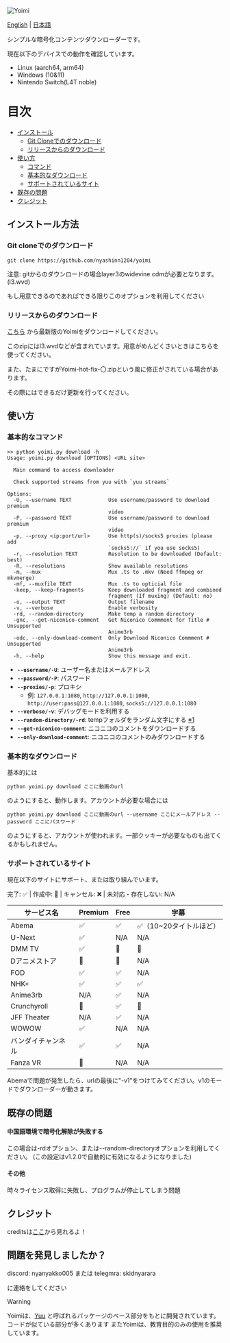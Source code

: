 ![Yoimi](https://socialify.git.ci/NyaShinn1204/Yoimi/image?description=1&descriptionEditable=%E8%A4%87%E6%95%B0%E3%81%AE%E3%82%B5%E3%82%A4%E3%83%88%E3%81%AE%E5%8B%95%E7%94%BB%E3%83%80%E3%82%A6%E3%83%B3%E3%83%AD%E3%83%BC%E3%83%80%E3%83%BC%0AA%20Simple%20Encrypt%20Content%20Downloader&font=Raleway&language=1&logo=https%3A%2F%2Ffiles.catbox.moe%2Fue535j.png&name=1&pattern=Solid&theme=Light)

[English](./README.md) | [日本語](./README.ja.md)

シンプルな暗号化コンテンツダウンローダーです。

現在以下のデバイスでの動作を確認しています。

- Linux (aarch64, arm64)
- Windows (10&11)
- Nintendo Switch(L4T noble)

# 目次

- [インストール](#インストール方法)
    - [Git Cloneでのダウンロード](#git-cloneでのダウンロード)
    - [リリースからのダウンロード](#リリースからのダウンロード)
- [使い方](#使い方)
    - [コマンド](#基本的なコマンド)
    - [基本的なダウンロード](#基本的なダウンロード)
    - [サポートされているサイト](#サポートされているサイト)
- [既存の問題](#既存の問題)
- [クレジット](#クレジット)


## インストール方法

### Git cloneでのダウンロード

    git clone https://github.com/nyashinn1204/yoimi

注意: gitからのダウンロードの場合layer3のwidevine cdmが必要となります。(l3.wvd)

もし用意できるのであればできる限りこのオプションを利用してください


### リリースからのダウンロード

[こちら](https://github.com/NyaShinn1204/Yoimi/releases/latest) から最新版のYoimiをダウンロードしてください。

このzipにはl3.wvdなどが含まれています。用意がめんどくさいときはこちらを使ってください。

また、たまにですがYoimi-hot-fix-〇.zipという風に修正がされている場合があります。

その際にはできるだけ更新を行ってください。

## 使い方

### 基本的なコマンド

```
>> python yoimi.py download -h
Usage: yoimi.py download [OPTIONS] <URL site>

  Main command to access downloader

  Check supported streams from yuu with `yuu streams`

Options:
  -U, --username TEXT            Use username/password to download premium
                                 video
  -P, --password TEXT            Use username/password to download premium
                                 video
  -p, --proxy <ip:port/url>      Use http(s)/socks5 proxies (please add
                                 `socks5://` if you use socks5)
  -r, --resolution TEXT          Resolution to be downloaded (Default: best)
  -R, --resolutions              Show available resolutions
  -m, --mux                      Mux .ts to .mkv (Need ffmpeg or mkvmerge)
  -mf, --muxfile TEXT            Mux .ts to opticial file
  -keep, --keep-fragments        Keep downloaded fragment and combined
                                 fragment (If muxing) (Default: no)
  -o, --output TEXT              Output filename
  -v, --verbose                  Enable verbosity
  -rd, --random-directory        Make temp a random directory
  -gnc, --get-niconico-comment   Get Niconico Commment for Title # Unsupported
                                 Anime3rb
  -odc, --only-download-comment  Only Download Niconico Commment # Unsupported
                                 Anime3rb
  -h, --help                     Show this message and exit.
```

- **`--username/-U`**: ユーザー名またはメールアドレス
- **`--password/-P`**: パスワード
- **`--proxies/-p`**: プロキシ
    - 例: `127.0.0.1:1080`, `http://127.0.0.1:1080`, `http://user:pass@127.0.0.1:1080`, `socks5://127.0.0.1:1080`
- **`--verbose/-v`**: デバッグモードを利用する
- **`--random-directory/-rd`**: tempフォルダをランダム文字にする [※1](#中国語環境で暗号化解除が失敗する)
- **`--get-niconico-comment`**: ニコニコのコメントをダウンロードする
- **`--only-download-comment`**: ニコニコのコメントのみダウンロードする

### 基本的なダウンロード

基本的には

    python yoimi.py download ここに動画のurl

のようにすると、動作します。アカウントが必要な場合には

    python yoimi.py download ここに動画のurl --username ここにメールアドレス --password ここにパスワード

のようにすると、アカウントが使われます。一部クッキーが必要なものも出てくるかもしれません。

### サポートされているサイト

現在以下のサイトにサポート、または取り組んでいます。

完了: ✅   |   作成中: 🔄️   |   キャンセル: ❌   |   未対応・存在しない: N/A

| サービス名           | Premium | Free | 字幕                      |
|----------------------|---------|------|-------------------------- |
| Abema                | ✅      | ✅   | ✅（10~20タイトルほど） |
| U-Next               | ✅      | N/A  | N/A                      |
| DMM TV               | ✅      | 🔄️   | 🔄️                      |
| Dアニメストア        | 🔄️      | 🔄️   | N/A                      |
| FOD                  | ✅      | ✅   | N/A                      |
| NHK+               | ✅      | ✅    | ✅                       |
| Anime3rb             | N/A     | ✅   | N/A                       |
| Crunchyroll          | 🔄️      | ✅   | 🔄️                       |
| JFF Theater          | N/A     | ✅   | N/A                       |
| WOWOW                | ✅      | N/A  | N/A                       |
| バンダイチャンネル   | ✅      | ✅   | N/A                      |
| Fanza VR             | 🔄️      | N/A    | N/A                     |

Abemaで問題が発生したら、urlの最後に"-v1"をつけてみてください。v1のモードでダウンローダーが動きます。

## 既存の問題

#### 中国語環境で暗号化解除が失敗する

この場合は-rdオプション、または--random-directoryオプションを利用してください。
(この設定はv1.2.0で自動的に有効になるようになりました)

#### その他

時々ライセンス取得に失敗し、プログラムが停止してしまう問題


## クレジット

creditsは[ここ](./CREDITS.md)から見れるよ！

## 問題を発見しましたか？

discord: nyanyakko005
または
telegmra: skidnyarara

に連絡をしてください

> [!WARNING]
> Yoimiは、[Yuu](https://github.com/noaione/yuu) と呼ばれるパッケージのベース部分をもとに開発されています。コードが似ている部分が多くあります
> またYoimiは、教育目的のみの使用を推奨しています。

<!-- https://discord.gg/ReZT8E2F2j -->